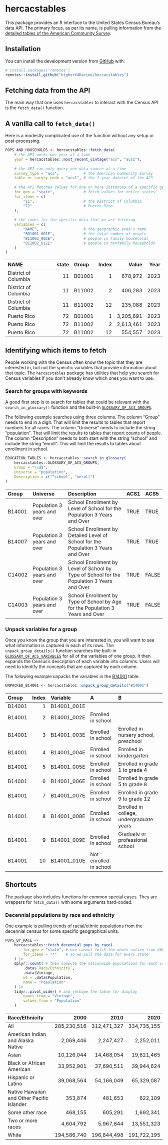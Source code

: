 
<!-- README.md is generated from README.Rmd. Please edit that file -->

# hercacstables

This package provides an R interface to the United States Census
Bureau’s data API. The primary focus, as per its name, is pulling
information from the [detailed tables of the American Community
Survey](https://www.census.gov/programs-surveys/acs/data/data-tables.html).

<!-- badges: start -->
<!-- badges: end -->

## Installation

You can install the development version from
[GitHub](https://github.com/) with:

``` r
# install.packages("remotes")
remotes::install_github("higherX4Racine/hercacstables")
```

## Fetching data from the API

The main way that one uses `hercacstables` to interact with the Census
API is the `fetch_data()` function.

## A vanilla call to `fetch_data()`

Here is a modestly complicated use of the function without any setup or
post-processing.

``` r
POPS_AND_HOUSEHOLDS <- hercacstables::fetch_data(
    # the API works one year at a time
    year = hercacstables::most_recent_vintage("acs", "acs1"),
    
    # the API can only query one data source at a time
    survey_type = "acs",           # the American Community Survey
    table_or_survey_code = "acs1", # the 1-year dataset of the ACS
    
    # the API fetches values for one or more instances of a specific geography
    for_geo = "state",             # fetch values for entire states
    for_items = c(
        "11",                      # the District of Columbia
        "72"                       # Puerto Rico
    ),
    
    # the codes for the specific data that we are fetching
    variables = c(
        "NAME",                    # the geographic area's name
        "B01001_001E",             # the total number of people
        "B11002_002E",             # people in family households
        "B11002_012E"              # people in nonfamily households
    )
)
```

| NAME                 | state | Group  | Index |     Value | Year |
|:---------------------|------:|:-------|------:|----------:|-----:|
| District of Columbia |    11 | B01001 |     1 |   678,972 | 2023 |
| District of Columbia |    11 | B11002 |     2 |   406,283 | 2023 |
| District of Columbia |    11 | B11002 |    12 |   235,088 | 2023 |
| Puerto Rico          |    72 | B01001 |     1 | 3,205,691 | 2023 |
| Puerto Rico          |    72 | B11002 |     2 | 2,613,461 | 2023 |
| Puerto Rico          |    72 | B11002 |    12 |   554,557 | 2023 |

## Identifying which items to fetch

People working with the Census often know the topic that they are
interested in, but not the specific variables that provide information
about that topic. The `hercacstables` package has utilities that help
you search for Census variables if you don’t already know which ones you
want to use.

### Search for groups with keywords

A good first step is to search for tables that could be relevant with
the `search_in_glossary()` function and the built-in
[`GLOSSARY_OF_ACS_GROUPS`](reference/GLOSSARY_OF_ACS_GROUPS.html).

The following example searches using three columns. The column “Group”
needs to end in a digit. That will limit the results to tables that
report numbers for all races. The column “Universe” needs to include the
string “population”. That will limit the results to tables that report
counts of people. The column “Description” needs to both start with the
string “school” and include the string “enroll”. This will limit the
results to tables about enrollment in school.

``` r
EDUCATION_TABLES <- hercacstables::search_in_glossary(
    hercacstables::GLOSSARY_OF_ACS_GROUPS,
    Group = "\\d$",
    Universe = "population",
    Description = c("^school", "enroll")
)
```

| Group | Universe | Description | ACS1 | ACS5 |
|:---|:---|:---|:---|:---|
| B14001 | Population 3 years and over | School Enrollment by Level of School for the Population 3 Years and Over | TRUE | TRUE |
| B14007 | Population 3 years and over | School Enrollment by Detailed Level of School for the Population 3 Years and Over | TRUE | TRUE |
| C14002 | Population 3 years and over | School Enrollment by Level of School by Type of School for the Population 3 Years and Over | TRUE | FALSE |
| C14003 | Population 3 years and over | School Enrollment by Type of School by Age for the Population 3 Years and Over | TRUE | FALSE |

### Unpack variables for a group

Once you know the group that you are interested in, you will want to see
what information is captured in each of its rows. The
`unpack_group_details()` function searches the built-in
[`GLOSSARY_OF_ACS_VARIABLES`](reference/GLOSSARY_OF_ACS_VARIABLES) for
all of the variables of one group. It then expands the Census’s
description of each variable into columns. Users will need to identify
the concepts that are captured by each column.

The following example unpacks the variables in the
[B14001](https://api.census.gov/data/2023/acs/acs1/B14001.html) table.

``` r
UNPACKED_B14001 <- hercacstables::unpack_group_details("B14001")
```

| Group | Index | Variable | A | B |
|:---|---:|:---|:---|:---|
| B14001 | 1 | B14001_001E |  |  |
| B14001 | 2 | B14001_002E | Enrolled in school |  |
| B14001 | 3 | B14001_003E | Enrolled in school | Enrolled in nursery school, preschool |
| B14001 | 4 | B14001_004E | Enrolled in school | Enrolled in kindergarten |
| B14001 | 5 | B14001_005E | Enrolled in school | Enrolled in grade 1 to grade 4 |
| B14001 | 6 | B14001_006E | Enrolled in school | Enrolled in grade 5 to grade 8 |
| B14001 | 7 | B14001_007E | Enrolled in school | Enrolled in grade 9 to grade 12 |
| B14001 | 8 | B14001_008E | Enrolled in school | Enrolled in college, undergraduate years |
| B14001 | 9 | B14001_009E | Enrolled in school | Graduate or professional school |
| B14001 | 10 | B14001_010E | Not enrolled in school |  |

## Shortcuts

The package also includes functions for common special cases. They are
wrappers for `fetch_data()` with some arguments hard-coded.

### Decennial populations by race and ethnicity

One example is pulling trends of racial/ethnic populations from the
decennial census for some specific geographical units.

``` r
POPS_BY_RACE <-
    hercacstables::fetch_decennial_pops_by_race(
        for_geo = "state", # one cannot fetch the whole nation from 2000 or 2010
        for_items = "*"    # so we pull the data for every state
    ) |>
    dplyr::count( # then compute the nationwide populations for each vintage
        .data$`Race/Ethnicity`,
        .data$Vintage,
        wt = .data$Population,
        name = "Population"
    ) |>
    tidyr::pivot_wider( # and reshape the table for display
        names_from = "Vintage",
        values_from = "Population"
    )
```

| Race/Ethnicity | 2000 | 2010 | 2020 |
|:---|---:|---:|---:|
| All | 285,230,516 | 312,471,327 | 334,735,155 |
| American Indian and Alaska Native | 2,069,446 | 2,247,427 | 2,252,011 |
| Asian | 10,126,044 | 14,468,054 | 19,621,465 |
| Black or African American | 33,952,901 | 37,690,511 | 39,944,624 |
| Hispanic or Latino | 39,068,564 | 54,166,049 | 65,329,087 |
| Native Hawaiian and Other Pacific Islander | 353,874 | 481,653 | 622,109 |
| Some other race | 468,155 | 605,291 | 1,692,341 |
| Two or more races | 4,604,792 | 5,967,844 | 13,551,323 |
| White | 194,586,740 | 196,844,498 | 191,722,195 |
